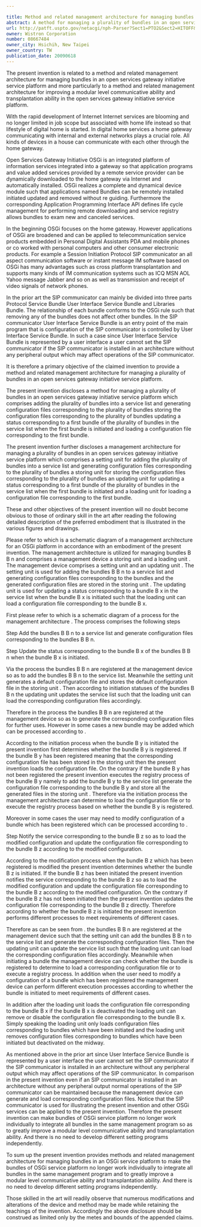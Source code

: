 ```yaml
---

title: Method and related management architecture for managing bundles in an open services gateway initiative service platform
abstract: A method for managing a plurality of bundles in an open services gateway initiative service platform includes adding the plurality of bundles into a service list and generating configuration files corresponding to the plurality of bundles, storing the configuration files, updating a status corresponding to a first bundle of the plurality of bundles in the service list when the first bundle is initiated, and loading a configuration file corresponding to the first bundle.
url: http://patft.uspto.gov/netacgi/nph-Parser?Sect1=PTO2&Sect2=HITOFF&p=1&u=%2Fnetahtml%2FPTO%2Fsearch-adv.htm&r=1&f=G&l=50&d=PALL&S1=08667484&OS=08667484&RS=08667484
owner: Wistron Corporation
number: 08667484
owner_city: Hsichih, New Taipei
owner_country: TW
publication_date: 20090618
---
```

The present invention is related to a method and related management architecture for managing bundles in an open services gateway initiative service platform and more particularly to a method and related management architecture for improving a modular level communicative ability and transplantation ability in the open services gateway initiative service platform.

With the rapid development of Internet Internet services are blooming and no longer limited in job scope but associated with home life instead so that lifestyle of digital home is started. In digital home services a home gateway communicating with internal and external networks plays a crucial role. All kinds of devices in a house can communicate with each other through the home gateway.

Open Services Gateway Initiative OSGi is an integrated platform of information services integrated into a gateway so that application programs and value added services provided by a remote service provider can be dynamically downloaded to the home gateway via Internet and automatically installed. OSGi realizes a complete and dynamical device module such that applications named Bundles can be remotely installed initiated updated and removed without re guiding. Furthermore the corresponding Application Programming Interface API defines life cycle management for performing remote downloading and service registry allows bundles to exam new and canceled services.

In the beginning OSGi focuses on the home gateway. However applications of OSGi are broadened and can be applied to telecommunication service products embedded in Personal Digital Assistants PDA and mobile phones or co worked with personal computers and other consumer electronic products. For example a Session Initiation Protocol SIP communicator an all aspect communication software or instant message IM software based on OSGi has many advantages such as cross platform transplantation and supports many kinds of IM communication systems such as ICQ MSN AOL Yahoo message Jabber and so on as well as transmission and receipt of video signals of network phones.

In the prior art the SIP communicator can mainly be divided into three parts Protocol Service Bundle User Interface Service Bundle and Libraries Bundle. The relationship of each bundle conforms to the OSGi rule such that removing any of the bundles does not affect other bundles. In the SIP communicator User Interface Service Bundle is an entry point of the main program that is configuration of the SIP communicator is controlled by User Interface Service Bundle. In such a case since User Interface Service Bundle is represented by a user interface a user cannot set the SIP communicator if the SIP communicator is installed in an architecture without any peripheral output which may affect operations of the SIP communicator.

It is therefore a primary objective of the claimed invention to provide a method and related management architecture for managing a plurality of bundles in an open services gateway initiative service platform.

The present invention discloses a method for managing a plurality of bundles in an open services gateway initiative service platform which comprises adding the plurality of bundles into a service list and generating configuration files corresponding to the plurality of bundles storing the configuration files corresponding to the plurality of bundles updating a status corresponding to a first bundle of the plurality of bundles in the service list when the first bundle is initiated and loading a configuration file corresponding to the first bundle.

The present invention further discloses a management architecture for managing a plurality of bundles in an open services gateway initiative service platform which comprises a setting unit for adding the plurality of bundles into a service list and generating configuration files corresponding to the plurality of bundles a storing unit for storing the configuration files corresponding to the plurality of bundles an updating unit for updating a status corresponding to a first bundle of the plurality of bundles in the service list when the first bundle is initiated and a loading unit for loading a configuration file corresponding to the first bundle.

These and other objectives of the present invention will no doubt become obvious to those of ordinary skill in the art after reading the following detailed description of the preferred embodiment that is illustrated in the various figures and drawings.

Please refer to which is a schematic diagram of a management architecture for an OSGi platform in accordance with an embodiment of the present invention. The management architecture is utilized for managing bundles B  B n and comprises a management device a storing unit and a loading unit . The management device comprises a setting unit and an updating unit . The setting unit is used for adding the bundles B  B n to a service list and generating configuration files corresponding to the bundles and the generated configuration files are stored in the storing unit . The updating unit is used for updating a status corresponding to a bundle B x in the service list when the bundle B x is initiated such that the loading unit can load a configuration file corresponding to the bundle B x.

First please refer to which is a schematic diagram of a process for the management architecture . The process comprises the following steps 

Step Add the bundles B  B n to a service list and generate configuration files corresponding to the bundles B  B n.

Step Update the status corresponding to the bundle B x of the bundles B  B n when the bundle B x is initiated.

Via the process the bundles B  B n are registered at the management device so as to add the bundles B  B n to the service list. Meanwhile the setting unit generates a default configuration file and stores the default configuration file in the storing unit . Then according to initiation statuses of the bundles B  B n the updating unit updates the service list such that the loading unit can load the corresponding configuration files accordingly.

Therefore in the process the bundles B  B n are registered at the management device so as to generate the corresponding configuration files for further uses. However in some cases a new bundle may be added which can be processed according to .

According to the initiation process when the bundle B y is initiated the present invention first determines whether the bundle B y is registered. If the bundle B y has been registered meaning that the corresponding configuration file has been stored in the storing unit then the present invention loads the configuration file. On the contrary if the bundle B y has not been registered the present invention executes the registry process of the bundle B y namely to add the bundle B y to the service list generate the configuration file corresponding to the bundle B y and store all the generated files in the storing unit . Therefore via the initiation process the management architecture can determine to load the configuration file or to execute the registry process based on whether the bundle B y is registered.

Moreover in some cases the user may need to modify configuration of a bundle which has been registered which can be processed according to .

Step Notify the service corresponding to the bundle B z so as to load the modified configuration and update the configuration file corresponding to the bundle B z according to the modified configuration.

According to the modification process when the bundle B z which has been registered is modified the present invention determines whether the bundle B z is initiated. If the bundle B z has been initiated the present invention notifies the service corresponding to the bundle B z so as to load the modified configuration and update the configuration file corresponding to the bundle B z according to the modified configuration. On the contrary if the bundle B z has not been initiated then the present invention updates the configuration file corresponding to the bundle B z directly. Therefore according to whether the bundle B z is initiated the present invention performs different processes to meet requirements of different cases.

Therefore as can be seen from . the bundles B  B n are registered at the management device such that the setting unit can add the bundles B  B n to the service list and generate the corresponding configuration files. Then the updating unit can update the service list such that the loading unit can load the corresponding configuration files accordingly. Meanwhile when initiating a bundle the management device can check whether the bundle is registered to determine to load a corresponding configuration file or to execute a registry process. In addition when the user need to modify a configuration of a bundle which has been registered the management device can perform different execution processes according to whether the bundle is initiated to meet requirements of different cases.

In addition after the loading unit loads the configuration file corresponding to the bundle B x if the bundle B x is deactivated the loading unit can remove or disable the configuration file corresponding to the bundle B x. Simply speaking the loading unit only loads configuration files corresponding to bundles which have been initiated and the loading unit removes configuration files corresponding to bundles which have been initiated but deactivated on the midway.

As mentioned above in the prior art since User Interface Service Bundle is represented by a user interface the user cannot set the SIP communicator if the SIP communicator is installed in an architecture without any peripheral output which may affect operations of the SIP communicator. In comparison in the present invention even if an SIP communicator is installed in an architecture without any peripheral output normal operations of the SIP communicator can be maintained because the management device can generate and load corresponding configuration files. Notice that the SIP communicator is used for illustrating the present invention and other OSGi services can be applied to the present invention. Therefore the present invention can make bundles of OSGi service platform no longer work individually to integrate all bundles in the same management program so as to greatly improve a modular level communicative ability and transplantation ability. And there is no need to develop different setting programs independently.

To sum up the present invention provides methods and related management architecture for managing bundles in an OSGi service platform to make the bundles of OSGi service platform no longer work individually to integrate all bundles in the same management program and to greatly improve a modular level communicative ability and transplantation ability. And there is no need to develop different setting programs independently.

Those skilled in the art will readily observe that numerous modifications and alterations of the device and method may be made while retaining the teachings of the invention. Accordingly the above disclosure should be construed as limited only by the metes and bounds of the appended claims.

